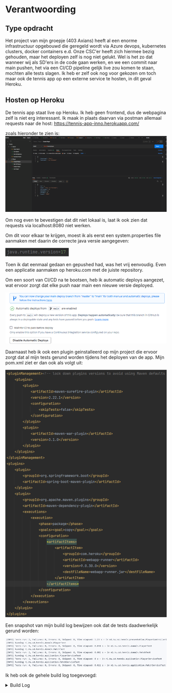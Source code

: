 # Verantwoording

## Type opdracht

Het project van mijn groepje (403 Axians) heeft al een enorme infrastructuur opgebouwd die geregeld wordt via Azure devops, kubernetes clusters, docker containers e.d.
Onze CSC'er heeft zich hiermee bezig gehouden, maar het deployen zelf is nog niet gelukt. Wel is het zo dat wanneer wij als SD'ers in de code gaan werken, en we een commit naar main pushen, het via een CI/CD pipeline gelijk live zou komen te staan, mochten alle tests slagen.
Ik heb er zelf ook nog voor gekozen om toch maar ook de tennis app op een externe service te hosten, in dit geval Heroku.

## Hosten op Heroku

De tennis app staat live op Heroku. Ik heb geen frontend, dus de webpagina zelf is niet erg interessant. Ik maak in plaats daarvan via postman allemaal requests naar de host: https://tennis-app-inno.herokuapp.com/

zoals hieronder te zien is:
![Postman Example](/images/postman_example.gif)

Om nog even te bevestigen dat dit niet lokaal is, laat ik ook zien dat requests via localhost:8080 niet werken.


Om dit voor elkaar te krijgen, moest ik als eerst een system.properties file aanmaken met daarin de correcte java versie aangegeven:

![Java Version](/images/java_version.png)

Toen ik dat eenmaal gedaan en gepushed had, was het vrij eenvoudig. Even een applicatie aanmaken op heroku.com met de juiste repository.

Om een soort van CI/CD na te bootsen, heb ik automatic deploys aangezet, wat ervoor zorgt dat elke push naar main een nieuwe versie deployed.

![Automatic Deploys](/images/automatic_deploy.png)

Daarnaast heb ik ook een plugin geinstalleerd op mijn project die ervoor zorgt dat al mijn tests gerund worden tijdens het deployen van de app.
Mijn pom.xml ziet er dan ook als volgt uit:

![pom.xml](/images/pomxml.png)

Een snapshot van mijn build log bewijzen ook dat de tests daadwerkelijk gerund worden:

![Tests Snapshot](/images/test_examples.png)

Ik heb ook de gehele build log toegevoegd:

<details>
    <summary>Build Log</summary>



        -----> Building on the Heroku-22 stack

        -----> Using buildpack: heroku/java

        -----> Java app detected

        -----> Installing OpenJDK 17... done

        -----> Executing Maven

       $ ./mvnw -DskipTests clean dependency:list install

       [INFO] Scanning for projects...

       [INFO] 

       [INFO] --------------------------< nl.hu.sd:tennis >---------------------------

       [INFO] Building tennis 0.0.1-SNAPSHOT

       [INFO] --------------------------------[ jar ]---------------------------------

       [INFO] 

       [INFO] --- maven-clean-plugin:3.2.0:clean (default-clean) @ tennis ---

       [INFO] 

       [INFO] --- maven-dependency-plugin:3.3.0:list (default-cli) @ tennis ---

       [INFO] 

       [INFO] --- maven-resources-plugin:3.2.0:resources (default-resources) @ tennis ---

       [INFO] Using 'UTF-8' encoding to copy filtered resources.

       [INFO] Using 'UTF-8' encoding to copy filtered properties files.

       [INFO] Copying 1 resource

       [INFO] Copying 0 resource

       [INFO] 

       [INFO] --- maven-compiler-plugin:3.10.1:compile (default-compile) @ tennis ---

       [INFO] Changes detected - recompiling the module!

       [INFO] Compiling 16 source files to /tmp/build_803d45b5/target/classes

       [INFO] 

       [INFO] --- maven-resources-plugin:3.2.0:testResources (default-testResources) @ tennis ---

       [INFO] Using 'UTF-8' encoding to copy filtered resources.

       [INFO] Using 'UTF-8' encoding to copy filtered properties files.

       [INFO] skip non existing resourceDirectory /tmp/build_803d45b5/src/test/resources

       [INFO] 

       [INFO] --- maven-compiler-plugin:3.10.1:testCompile (default-testCompile) @ tennis ---

       [INFO] Changes detected - recompiling the module!

       [INFO] Compiling 7 source files to /tmp/build_803d45b5/target/test-classes

       [INFO] 

       [INFO] --- maven-surefire-plugin:2.22.1:test (default-test) @ tennis ---

       [INFO] 

       [INFO] -------------------------------------------------------

       [INFO]  T E S T S

       [INFO] -------------------------------------------------------

       [INFO] Running nl.hu.sd.tennis.TennisApplicationTests

       12:05:33.198 [main] DEBUG org.springframework.test.context.BootstrapUtils - Instantiating CacheAwareContextLoaderDelegate from class [org.springframework.test.context.cache.DefaultCacheAwareContextLoaderDelegate]

       12:05:33.221 [main] DEBUG org.springframework.test.context.BootstrapUtils - Instantiating BootstrapContext using constructor [public org.springframework.test.context.support.DefaultBootstrapContext(java.lang.Class,org.springframework.test.context.CacheAwareContextLoaderDelegate)]

       12:05:33.282 [main] DEBUG org.springframework.test.context.BootstrapUtils - Instantiating TestContextBootstrapper for test class [nl.hu.sd.tennis.TennisApplicationTests] from class [org.springframework.boot.test.context.SpringBootTestContextBootstrapper]

       12:05:33.298 [main] INFO org.springframework.boot.test.context.SpringBootTestContextBootstrapper - Neither @ContextConfiguration nor @ContextHierarchy found for test class [nl.hu.sd.tennis.TennisApplicationTests], using SpringBootContextLoader

       12:05:33.306 [main] DEBUG org.springframework.test.context.support.AbstractContextLoader - Did not detect default resource location for test class [nl.hu.sd.tennis.TennisApplicationTests]: class path resource [nl/hu/sd/tennis/TennisApplicationTests-context.xml] does not exist

       12:05:33.306 [main] DEBUG org.springframework.test.context.support.AbstractContextLoader - Did not detect default resource location for test class [nl.hu.sd.tennis.TennisApplicationTests]: class path resource [nl/hu/sd/tennis/TennisApplicationTestsContext.groovy] does not exist

       12:05:33.307 [main] INFO org.springframework.test.context.support.AbstractContextLoader - Could not detect default resource locations for test class [nl.hu.sd.tennis.TennisApplicationTests]: no resource found for suffixes {-context.xml, Context.groovy}.

       12:05:33.308 [main] INFO org.springframework.test.context.support.AnnotationConfigContextLoaderUtils - Could not detect default configuration classes for test class [nl.hu.sd.tennis.TennisApplicationTests]: TennisApplicationTests does not declare any static, non-private, non-final, nested classes annotated with @Configuration.

       12:05:33.393 [main] DEBUG org.springframework.test.context.support.ActiveProfilesUtils - Could not find an 'annotation declaring class' for annotation type [org.springframework.test.context.ActiveProfiles] and class [nl.hu.sd.tennis.TennisApplicationTests]

       12:05:33.485 [main] DEBUG org.springframework.context.annotation.ClassPathScanningCandidateComponentProvider - Identified candidate component class: file [/tmp/build_803d45b5/target/classes/nl/hu/sd/tennis/TennisApplication.class]

       12:05:33.488 [main] INFO org.springframework.boot.test.context.SpringBootTestContextBootstrapper - Found @SpringBootConfiguration nl.hu.sd.tennis.TennisApplication for test class nl.hu.sd.tennis.TennisApplicationTests

       12:05:33.593 [main] DEBUG org.springframework.boot.test.context.SpringBootTestContextBootstrapper - @TestExecutionListeners is not present for class [nl.hu.sd.tennis.TennisApplicationTests]: using defaults.

       12:05:33.594 [main] INFO org.springframework.boot.test.context.SpringBootTestContextBootstrapper - Loaded default TestExecutionListener class names from location [META-INF/spring.factories]: [org.springframework.boot.test.mock.mockito.MockitoTestExecutionListener, org.springframework.boot.test.mock.mockito.ResetMocksTestExecutionListener, org.springframework.boot.test.autoconfigure.restdocs.RestDocsTestExecutionListener, org.springframework.boot.test.autoconfigure.web.client.MockRestServiceServerResetTestExecutionListener, org.springframework.boot.test.autoconfigure.web.servlet.MockMvcPrintOnlyOnFailureTestExecutionListener, org.springframework.boot.test.autoconfigure.web.servlet.WebDriverTestExecutionListener, org.springframework.boot.test.autoconfigure.webservices.client.MockWebServiceServerTestExecutionListener, org.springframework.test.context.web.ServletTestExecutionListener, org.springframework.test.context.support.DirtiesContextBeforeModesTestExecutionListener, org.springframework.test.context.event.ApplicationEventsTestExecutionListener, org.springframework.test.context.support.DependencyInjectionTestExecutionListener, org.springframework.test.context.support.DirtiesContextTestExecutionListener, org.springframework.test.context.transaction.TransactionalTestExecutionListener, org.springframework.test.context.jdbc.SqlScriptsTestExecutionListener, org.springframework.test.context.event.EventPublishingTestExecutionListener]

       12:05:33.615 [main] INFO org.springframework.boot.test.context.SpringBootTestContextBootstrapper - Using TestExecutionListeners: [org.springframework.test.context.web.ServletTestExecutionListener@258d79be, org.springframework.test.context.support.DirtiesContextBeforeModesTestExecutionListener@14f9390f, org.springframework.test.context.event.ApplicationEventsTestExecutionListener@6c0d7c83, org.springframework.boot.test.mock.mockito.MockitoTestExecutionListener@176b75f7, org.springframework.boot.test.autoconfigure.SpringBootDependencyInjectionTestExecutionListener@5965be2d, org.springframework.test.context.support.DirtiesContextTestExecutionListener@409c54f, org.springframework.test.context.transaction.TransactionalTestExecutionListener@3e74829, org.springframework.test.context.jdbc.SqlScriptsTestExecutionListener@4f6f416f, org.springframework.test.context.event.EventPublishingTestExecutionListener@3b8f0a79, org.springframework.boot.test.mock.mockito.ResetMocksTestExecutionListener@71e693fa, org.springframework.boot.test.autoconfigure.restdocs.RestDocsTestExecutionListener@48793bef, org.springframework.boot.test.autoconfigure.web.client.MockRestServiceServerResetTestExecutionListener@7d286fb6, org.springframework.boot.test.autoconfigure.web.servlet.MockMvcPrintOnlyOnFailureTestExecutionListener@3eb77ea8, org.springframework.boot.test.autoconfigure.web.servlet.WebDriverTestExecutionListener@7b8b43c7, org.springframework.boot.test.autoconfigure.webservices.client.MockWebServiceServerTestExecutionListener@7aaca91a]

       12:05:33.619 [main] DEBUG org.springframework.test.context.support.AbstractDirtiesContextTestExecutionListener - Before test class: context [DefaultTestContext@436c81a3 testClass = TennisApplicationTests, testInstance = [null], testMethod = [null], testException = [null], mergedContextConfiguration = [WebMergedContextConfiguration@3561c410 testClass = TennisApplicationTests, locations = '{}', classes = '{class nl.hu.sd.tennis.TennisApplication}', contextInitializerClasses = '[]', activeProfiles = '{}', propertySourceLocations = '{}', propertySourceProperties = '{org.springframework.boot.test.context.SpringBootTestContextBootstrapper=true}', contextCustomizers = set[org.springframework.boot.test.context.filter.ExcludeFilterContextCustomizer@10959ece, org.springframework.boot.test.json.DuplicateJsonObjectContextCustomizerFactory$DuplicateJsonObjectContextCustomizer@3e6ef8ad, org.springframework.boot.test.mock.mockito.MockitoContextCustomizer@0, org.springframework.boot.test.web.client.TestRestTemplateContextCustomizer@44821a96, org.springframework.boot.test.autoconfigure.actuate.metrics.MetricsExportContextCustomizerFactory$DisableMetricExportContextCustomizer@1e6454ec, org.springframework.boot.test.autoconfigure.properties.PropertyMappingContextCustomizer@0, org.springframework.boot.test.autoconfigure.web.servlet.WebDriverContextCustomizerFactory$Customizer@932bc4a, org.springframework.boot.test.context.SpringBootTestArgs@1, org.springframework.boot.test.context.SpringBootTestWebEnvironment@49993335], resourceBasePath = 'src/main/webapp', contextLoader = 'org.springframework.boot.test.context.SpringBootContextLoader', parent = [null]], attributes = map['org.springframework.test.context.web.ServletTestExecutionListener.activateListener' -> true]], class annotated with @DirtiesContext [false] with mode [null].

       

         .   ____          _            __ _ _

        /\\ / ___'_ __ _ _(_)_ __  __ _ \ \ \ \

       ( ( )\___ | '_ | '_| | '_ \/ _` | \ \ \ \

        \\/  ___)| |_)| | | | | || (_| |  ) ) ) )

         '  |____| .__|_| |_|_| |_\__, | / / / /

        =========|_|==============|___/=/_/_/_/

        :: Spring Boot ::                (v2.7.0)

       

       2022-09-23 12:05:34.088  INFO 210 --- [           main] nl.hu.sd.tennis.TennisApplicationTests   : Starting TennisApplicationTests using Java 17.0.4.1 on dfc63198-1131-4a51-97e5-c63ff0b9dc82 with PID 210 (started by u57299 in /tmp/build_803d45b5)

       2022-09-23 12:05:34.090  INFO 210 --- [           main] nl.hu.sd.tennis.TennisApplicationTests   : No active profile set, falling back to 1 default profile: "default"

       2022-09-23 12:05:35.028  INFO 210 --- [           main] .s.d.r.c.RepositoryConfigurationDelegate : Bootstrapping Spring Data JPA repositories in DEFAULT mode.

       2022-09-23 12:05:35.087  INFO 210 --- [           main] .s.d.r.c.RepositoryConfigurationDelegate : Finished Spring Data repository scanning in 50 ms. Found 2 JPA repository interfaces.

       2022-09-23 12:05:35.775  INFO 210 --- [           main] com.zaxxer.hikari.HikariDataSource       : HikariPool-1 - Starting...

       2022-09-23 12:05:36.039  INFO 210 --- [           main] com.zaxxer.hikari.HikariDataSource       : HikariPool-1 - Start completed.

       2022-09-23 12:05:36.118  INFO 210 --- [           main] o.hibernate.jpa.internal.util.LogHelper  : HHH000204: Processing PersistenceUnitInfo [name: default]

       2022-09-23 12:05:36.181  INFO 210 --- [           main] org.hibernate.Version                    : HHH000412: Hibernate ORM core version 5.6.9.Final

       2022-09-23 12:05:36.365  INFO 210 --- [           main] o.hibernate.annotations.common.Version   : HCANN000001: Hibernate Commons Annotations {5.1.2.Final}

       2022-09-23 12:05:36.548  INFO 210 --- [           main] org.hibernate.dialect.Dialect            : HHH000400: Using dialect: org.hibernate.dialect.H2Dialect

       2022-09-23 12:05:37.301  INFO 210 --- [           main] o.h.e.t.j.p.i.JtaPlatformInitiator       : HHH000490: Using JtaPlatform implementation: [org.hibernate.engine.transaction.jta.platform.internal.NoJtaPlatform]

       2022-09-23 12:05:37.313  INFO 210 --- [           main] j.LocalContainerEntityManagerFactoryBean : Initialized JPA EntityManagerFactory for persistence unit 'default'

       2022-09-23 12:05:38.091  WARN 210 --- [           main] JpaBaseConfiguration$JpaWebConfiguration : spring.jpa.open-in-view is enabled by default. Therefore, database queries may be performed during view rendering. Explicitly configure spring.jpa.open-in-view to disable this warning

       2022-09-23 12:05:38.928  INFO 210 --- [           main] nl.hu.sd.tennis.TennisApplicationTests   : Started TennisApplicationTests in 5.265 seconds (JVM running for 6.974)

       [INFO] Tests run: 1, Failures: 0, Errors: 0, Skipped: 0, Time elapsed: 6.284 s - in nl.hu.sd.tennis.TennisApplicationTests

       [INFO] Running nl.hu.sd.tennis.presentation.MatchControllerIntegrationTest

       2022-09-23 12:05:39.284  INFO 210 --- [           main] .b.t.c.SpringBootTestContextBootstrapper : Neither @ContextConfiguration nor @ContextHierarchy found for test class [nl.hu.sd.tennis.presentation.MatchControllerIntegrationTest], using SpringBootContextLoader

       2022-09-23 12:05:39.285  INFO 210 --- [           main] o.s.t.c.support.AbstractContextLoader    : Could not detect default resource locations for test class [nl.hu.sd.tennis.presentation.MatchControllerIntegrationTest]: no resource found for suffixes {-context.xml, Context.groovy}.

       2022-09-23 12:05:39.285  INFO 210 --- [           main] t.c.s.AnnotationConfigContextLoaderUtils : Could not detect default configuration classes for test class [nl.hu.sd.tennis.presentation.MatchControllerIntegrationTest]: MatchControllerIntegrationTest does not declare any static, non-private, non-final, nested classes annotated with @Configuration.

       2022-09-23 12:05:39.332  INFO 210 --- [           main] .b.t.c.SpringBootTestContextBootstrapper : Found @SpringBootConfiguration nl.hu.sd.tennis.TennisApplication for test class nl.hu.sd.tennis.presentation.MatchControllerIntegrationTest

       2022-09-23 12:05:39.341  INFO 210 --- [           main] .b.t.c.SpringBootTestContextBootstrapper : Loaded default TestExecutionListener class names from location [META-INF/spring.factories]: [org.springframework.boot.test.mock.mockito.MockitoTestExecutionListener, org.springframework.boot.test.mock.mockito.ResetMocksTestExecutionListener, org.springframework.boot.test.autoconfigure.restdocs.RestDocsTestExecutionListener, org.springframework.boot.test.autoconfigure.web.client.MockRestServiceServerResetTestExecutionListener, org.springframework.boot.test.autoconfigure.web.servlet.MockMvcPrintOnlyOnFailureTestExecutionListener, org.springframework.boot.test.autoconfigure.web.servlet.WebDriverTestExecutionListener, org.springframework.boot.test.autoconfigure.webservices.client.MockWebServiceServerTestExecutionListener, org.springframework.test.context.web.ServletTestExecutionListener, org.springframework.test.context.support.DirtiesContextBeforeModesTestExecutionListener, org.springframework.test.context.event.ApplicationEventsTestExecutionListener, org.springframework.test.context.support.DependencyInjectionTestExecutionListener, org.springframework.test.context.support.DirtiesContextTestExecutionListener, org.springframework.test.context.transaction.TransactionalTestExecutionListener, org.springframework.test.context.jdbc.SqlScriptsTestExecutionListener, org.springframework.test.context.event.EventPublishingTestExecutionListener]

       2022-09-23 12:05:39.343  INFO 210 --- [           main] .b.t.c.SpringBootTestContextBootstrapper : Using TestExecutionListeners: [org.springframework.test.context.web.ServletTestExecutionListener@8ab231, org.springframework.test.context.support.DirtiesContextBeforeModesTestExecutionListener@5b3a8bea, org.springframework.test.context.event.ApplicationEventsTestExecutionListener@6ba0dcba, org.springframework.boot.test.mock.mockito.MockitoTestExecutionListener@6d7772d3, org.springframework.boot.test.autoconfigure.SpringBootDependencyInjectionTestExecutionListener@38394e76, org.springframework.test.context.support.DirtiesContextTestExecutionListener@37d3e740, org.springframework.test.context.transaction.TransactionalTestExecutionListener@5afba80c, org.springframework.test.context.jdbc.SqlScriptsTestExecutionListener@c4ca86a, org.springframework.test.context.event.EventPublishingTestExecutionListener@7e741d6b, org.springframework.boot.test.mock.mockito.ResetMocksTestExecutionListener@56351c02, org.springframework.boot.test.autoconfigure.restdocs.RestDocsTestExecutionListener@51097500, org.springframework.boot.test.autoconfigure.web.client.MockRestServiceServerResetTestExecutionListener@386f88b3, org.springframework.boot.test.autoconfigure.web.servlet.MockMvcPrintOnlyOnFailureTestExecutionListener@662e5590, org.springframework.boot.test.autoconfigure.web.servlet.WebDriverTestExecutionListener@1885905b, org.springframework.boot.test.autoconfigure.webservices.client.MockWebServiceServerTestExecutionListener@23e573e]

       

         .   ____          _            __ _ _

        /\\ / ___'_ __ _ _(_)_ __  __ _ \ \ \ \

       ( ( )\___ | '_ | '_| | '_ \/ _` | \ \ \ \

        \\/  ___)| |_)| | | | | || (_| |  ) ) ) )

         '  |____| .__|_| |_|_| |_\__, | / / / /

        =========|_|==============|___/=/_/_/_/

        :: Spring Boot ::                (v2.7.0)

       

       2022-09-23 12:05:39.413  INFO 210 --- [           main] n.h.s.t.p.MatchControllerIntegrationTest : Starting MatchControllerIntegrationTest using Java 17.0.4.1 on dfc63198-1131-4a51-97e5-c63ff0b9dc82 with PID 210 (started by u57299 in /tmp/build_803d45b5)

       2022-09-23 12:05:39.415  INFO 210 --- [           main] n.h.s.t.p.MatchControllerIntegrationTest : No active profile set, falling back to 1 default profile: "default"

       2022-09-23 12:05:39.656  INFO 210 --- [           main] .s.d.r.c.RepositoryConfigurationDelegate : Bootstrapping Spring Data JPA repositories in DEFAULT mode.

       2022-09-23 12:05:39.665  INFO 210 --- [           main] .s.d.r.c.RepositoryConfigurationDelegate : Finished Spring Data repository scanning in 7 ms. Found 2 JPA repository interfaces.

       2022-09-23 12:05:39.961  INFO 210 --- [           main] com.zaxxer.hikari.HikariDataSource       : HikariPool-2 - Starting...

       2022-09-23 12:05:39.962  INFO 210 --- [           main] com.zaxxer.hikari.HikariDataSource       : HikariPool-2 - Start completed.

       2022-09-23 12:05:39.971  INFO 210 --- [           main] o.hibernate.jpa.internal.util.LogHelper  : HHH000204: Processing PersistenceUnitInfo [name: default]

       2022-09-23 12:05:39.976  INFO 210 --- [           main] org.hibernate.dialect.Dialect            : HHH000400: Using dialect: org.hibernate.dialect.H2Dialect

       2022-09-23 12:05:40.025  INFO 210 --- [           main] o.h.e.t.j.p.i.JtaPlatformInitiator       : HHH000490: Using JtaPlatform implementation: [org.hibernate.engine.transaction.jta.platform.internal.NoJtaPlatform]

       2022-09-23 12:05:40.025  INFO 210 --- [           main] j.LocalContainerEntityManagerFactoryBean : Initialized JPA EntityManagerFactory for persistence unit 'default'

       2022-09-23 12:05:40.184  WARN 210 --- [           main] JpaBaseConfiguration$JpaWebConfiguration : spring.jpa.open-in-view is enabled by default. Therefore, database queries may be performed during view rendering. Explicitly configure spring.jpa.open-in-view to disable this warning

       2022-09-23 12:05:40.508  INFO 210 --- [           main] o.s.b.t.m.w.SpringBootMockServletContext : Initializing Spring TestDispatcherServlet ''

       2022-09-23 12:05:40.508  INFO 210 --- [           main] o.s.t.web.servlet.TestDispatcherServlet  : Initializing Servlet ''

       2022-09-23 12:05:40.511  INFO 210 --- [           main] o.s.t.web.servlet.TestDispatcherServlet  : Completed initialization in 3 ms

       2022-09-23 12:05:40.540  INFO 210 --- [           main] n.h.s.t.p.MatchControllerIntegrationTest : Started MatchControllerIntegrationTest in 1.194 seconds (JVM running for 8.586)

       [INFO] Tests run: 3, Failures: 0, Errors: 0, Skipped: 0, Time elapsed: 1.524 s - in nl.hu.sd.tennis.presentation.MatchControllerIntegrationTest

       [INFO] Running nl.hu.sd.tennis.presentation.PlayerControllerIntegrationTest

       2022-09-23 12:05:40.858  INFO 210 --- [           main] .b.t.c.SpringBootTestContextBootstrapper : Neither @ContextConfiguration nor @ContextHierarchy found for test class [nl.hu.sd.tennis.presentation.PlayerControllerIntegrationTest], using SpringBootContextLoader

       2022-09-23 12:05:40.860  INFO 210 --- [           main] o.s.t.c.support.AbstractContextLoader    : Could not detect default resource locations for test class [nl.hu.sd.tennis.presentation.PlayerControllerIntegrationTest]: no resource found for suffixes {-context.xml, Context.groovy}.

       2022-09-23 12:05:40.862  INFO 210 --- [           main] t.c.s.AnnotationConfigContextLoaderUtils : Could not detect default configuration classes for test class [nl.hu.sd.tennis.presentation.PlayerControllerIntegrationTest]: PlayerControllerIntegrationTest does not declare any static, non-private, non-final, nested classes annotated with @Configuration.

       2022-09-23 12:05:40.867  INFO 210 --- [           main] .b.t.c.SpringBootTestContextBootstrapper : Found @SpringBootConfiguration nl.hu.sd.tennis.TennisApplication for test class nl.hu.sd.tennis.presentation.PlayerControllerIntegrationTest

       2022-09-23 12:05:40.868  INFO 210 --- [           main] .b.t.c.SpringBootTestContextBootstrapper : Loaded default TestExecutionListener class names from location [META-INF/spring.factories]: [org.springframework.boot.test.mock.mockito.MockitoTestExecutionListener, org.springframework.boot.test.mock.mockito.ResetMocksTestExecutionListener, org.springframework.boot.test.autoconfigure.restdocs.RestDocsTestExecutionListener, org.springframework.boot.test.autoconfigure.web.client.MockRestServiceServerResetTestExecutionListener, org.springframework.boot.test.autoconfigure.web.servlet.MockMvcPrintOnlyOnFailureTestExecutionListener, org.springframework.boot.test.autoconfigure.web.servlet.WebDriverTestExecutionListener, org.springframework.boot.test.autoconfigure.webservices.client.MockWebServiceServerTestExecutionListener, org.springframework.test.context.web.ServletTestExecutionListener, org.springframework.test.context.support.DirtiesContextBeforeModesTestExecutionListener, org.springframework.test.context.event.ApplicationEventsTestExecutionListener, org.springframework.test.context.support.DependencyInjectionTestExecutionListener, org.springframework.test.context.support.DirtiesContextTestExecutionListener, org.springframework.test.context.transaction.TransactionalTestExecutionListener, org.springframework.test.context.jdbc.SqlScriptsTestExecutionListener, org.springframework.test.context.event.EventPublishingTestExecutionListener]

       2022-09-23 12:05:40.869  INFO 210 --- [           main] .b.t.c.SpringBootTestContextBootstrapper : Using TestExecutionListeners: [org.springframework.test.context.web.ServletTestExecutionListener@55c78556, org.springframework.test.context.support.DirtiesContextBeforeModesTestExecutionListener@25134e01, org.springframework.test.context.event.ApplicationEventsTestExecutionListener@12d28106, org.springframework.boot.test.mock.mockito.MockitoTestExecutionListener@6a3c1b56, org.springframework.boot.test.autoconfigure.SpringBootDependencyInjectionTestExecutionListener@3b8ce72, org.springframework.test.context.support.DirtiesContextTestExecutionListener@3ce4eb42, org.springframework.test.context.transaction.TransactionalTestExecutionListener@3a388769, org.springframework.test.context.jdbc.SqlScriptsTestExecutionListener@3054cdd3, org.springframework.test.context.event.EventPublishingTestExecutionListener@755a4ef5, org.springframework.boot.test.mock.mockito.ResetMocksTestExecutionListener@6eff05e7, org.springframework.boot.test.autoconfigure.restdocs.RestDocsTestExecutionListener@1002c49e, org.springframework.boot.test.autoconfigure.web.client.MockRestServiceServerResetTestExecutionListener@62eb918, org.springframework.boot.test.autoconfigure.web.servlet.MockMvcPrintOnlyOnFailureTestExecutionListener@21a462ce, org.springframework.boot.test.autoconfigure.web.servlet.WebDriverTestExecutionListener@37e28b20, org.springframework.boot.test.autoconfigure.webservices.client.MockWebServiceServerTestExecutionListener@31428f76]

       

         .   ____          _            __ _ _

        /\\ / ___'_ __ _ _(_)_ __  __ _ \ \ \ \

       ( ( )\___ | '_ | '_| | '_ \/ _` | \ \ \ \

        \\/  ___)| |_)| | | | | || (_| |  ) ) ) )

         '  |____| .__|_| |_|_| |_\__, | / / / /

        =========|_|==============|___/=/_/_/_/

        :: Spring Boot ::                (v2.7.0)

       

       2022-09-23 12:05:40.902  INFO 210 --- [           main] .h.s.t.p.PlayerControllerIntegrationTest : Starting PlayerControllerIntegrationTest using Java 17.0.4.1 on dfc63198-1131-4a51-97e5-c63ff0b9dc82 with PID 210 (started by u57299 in /tmp/build_803d45b5)

       2022-09-23 12:05:40.902  INFO 210 --- [           main] .h.s.t.p.PlayerControllerIntegrationTest : No active profile set, falling back to 1 default profile: "default"

       2022-09-23 12:05:41.086  INFO 210 --- [           main] .s.d.r.c.RepositoryConfigurationDelegate : Bootstrapping Spring Data JPA repositories in DEFAULT mode.

       2022-09-23 12:05:41.096  INFO 210 --- [           main] .s.d.r.c.RepositoryConfigurationDelegate : Finished Spring Data repository scanning in 10 ms. Found 2 JPA repository interfaces.

       2022-09-23 12:05:41.266  INFO 210 --- [           main] com.zaxxer.hikari.HikariDataSource       : HikariPool-3 - Starting...

       2022-09-23 12:05:41.267  INFO 210 --- [           main] com.zaxxer.hikari.HikariDataSource       : HikariPool-3 - Start completed.

       2022-09-23 12:05:41.277  INFO 210 --- [           main] o.hibernate.jpa.internal.util.LogHelper  : HHH000204: Processing PersistenceUnitInfo [name: default]

       2022-09-23 12:05:41.281  INFO 210 --- [           main] org.hibernate.dialect.Dialect            : HHH000400: Using dialect: org.hibernate.dialect.H2Dialect

       2022-09-23 12:05:41.362  INFO 210 --- [           main] o.h.e.t.j.p.i.JtaPlatformInitiator       : HHH000490: Using JtaPlatform implementation: [org.hibernate.engine.transaction.jta.platform.internal.NoJtaPlatform]

       2022-09-23 12:05:41.362  INFO 210 --- [           main] j.LocalContainerEntityManagerFactoryBean : Initialized JPA EntityManagerFactory for persistence unit 'default'

       2022-09-23 12:05:41.547  WARN 210 --- [           main] JpaBaseConfiguration$JpaWebConfiguration : spring.jpa.open-in-view is enabled by default. Therefore, database queries may be performed during view rendering. Explicitly configure spring.jpa.open-in-view to disable this warning

       2022-09-23 12:05:41.829  INFO 210 --- [           main] o.s.b.t.m.w.SpringBootMockServletContext : Initializing Spring TestDispatcherServlet ''

       2022-09-23 12:05:41.829  INFO 210 --- [           main] o.s.t.web.servlet.TestDispatcherServlet  : Initializing Servlet ''

       2022-09-23 12:05:41.830  INFO 210 --- [           main] o.s.t.web.servlet.TestDispatcherServlet  : Completed initialization in 1 ms

       2022-09-23 12:05:41.857  INFO 210 --- [           main] .h.s.t.p.PlayerControllerIntegrationTest : Started PlayerControllerIntegrationTest in 0.985 seconds (JVM running for 9.903)

       [INFO] Tests run: 2, Failures: 0, Errors: 0, Skipped: 0, Time elapsed: 1.23 s - in nl.hu.sd.tennis.presentation.PlayerControllerIntegrationTest

       [INFO] Running nl.hu.sd.tennis.domain.PlayerTest

       [INFO] Tests run: 9, Failures: 0, Errors: 0, Skipped: 0, Time elapsed: 0.048 s - in nl.hu.sd.tennis.domain.PlayerTest

       [INFO] Running nl.hu.sd.tennis.domain.MatchTest

       [INFO] Tests run: 2, Failures: 0, Errors: 0, Skipped: 0, Time elapsed: 0.002 s - in nl.hu.sd.tennis.domain.MatchTest

       [INFO] Running nl.hu.sd.tennis.application.PlayerServiceTest

       [INFO] Tests run: 1, Failures: 0, Errors: 0, Skipped: 0, Time elapsed: 0 s - in nl.hu.sd.tennis.application.PlayerServiceTest

       [INFO] Running nl.hu.sd.tennis.application.MatchServiceTest

       [INFO] Tests run: 4, Failures: 0, Errors: 0, Skipped: 0, Time elapsed: 0.022 s - in nl.hu.sd.tennis.application.MatchServiceTest

       2022-09-23 12:05:42.246  INFO 210 --- [ionShutdownHook] j.LocalContainerEntityManagerFactoryBean : Closing JPA EntityManagerFactory for persistence unit 'default'

       2022-09-23 12:05:42.246  INFO 210 --- [ionShutdownHook] .SchemaDropperImpl$DelayedDropActionImpl : HHH000477: Starting delayed evictData of schema as part of SessionFactory shut-down'

       2022-09-23 12:05:42.453  INFO 210 --- [ionShutdownHook] com.zaxxer.hikari.HikariDataSource       : HikariPool-1 - Shutdown initiated...

       2022-09-23 12:05:42.457  INFO 210 --- [ionShutdownHook] com.zaxxer.hikari.HikariDataSource       : HikariPool-1 - Shutdown completed.

       2022-09-23 12:05:42.459  INFO 210 --- [ionShutdownHook] j.LocalContainerEntityManagerFactoryBean : Closing JPA EntityManagerFactory for persistence unit 'default'

       2022-09-23 12:05:42.460  INFO 210 --- [ionShutdownHook] .SchemaDropperImpl$DelayedDropActionImpl : HHH000477: Starting delayed evictData of schema as part of SessionFactory shut-down'

       2022-09-23 12:05:42.468  INFO 210 --- [ionShutdownHook] com.zaxxer.hikari.HikariDataSource       : HikariPool-2 - Shutdown initiated...

       2022-09-23 12:05:42.470  INFO 210 --- [ionShutdownHook] com.zaxxer.hikari.HikariDataSource       : HikariPool-2 - Shutdown completed.

       2022-09-23 12:05:42.473  INFO 210 --- [ionShutdownHook] j.LocalContainerEntityManagerFactoryBean : Closing JPA EntityManagerFactory for persistence unit 'default'

       2022-09-23 12:05:42.473  INFO 210 --- [ionShutdownHook] .SchemaDropperImpl$DelayedDropActionImpl : HHH000477: Starting delayed evictData of schema as part of SessionFactory shut-down'

       2022-09-23 12:05:42.475  WARN 210 --- [ionShutdownHook] o.h.engine.jdbc.spi.SqlExceptionHelper   : SQL Error: 90121, SQLState: 90121

       2022-09-23 12:05:42.475 ERROR 210 --- [ionShutdownHook] o.h.engine.jdbc.spi.SqlExceptionHelper   : Database is already closed (to disable automatic closing at VM shutdown, add ";DB_CLOSE_ON_EXIT=FALSE" to the db URL) [90121-212]

       2022-09-23 12:05:42.476  WARN 210 --- [ionShutdownHook] o.h.engine.jdbc.spi.SqlExceptionHelper   : SQL Error: 90121, SQLState: 90121

       2022-09-23 12:05:42.478 ERROR 210 --- [ionShutdownHook] o.h.engine.jdbc.spi.SqlExceptionHelper   : Database is already closed (to disable automatic closing at VM shutdown, add ";DB_CLOSE_ON_EXIT=FALSE" to the db URL) [90121-212]

       2022-09-23 12:05:42.478  WARN 210 --- [ionShutdownHook] o.s.b.f.support.DisposableBeanAdapter    : Invocation of destroy method failed on bean with name 'entityManagerFactory': org.hibernate.exception.JDBCConnectionException: Unable to release JDBC Connection used for DDL execution

       2022-09-23 12:05:42.479  INFO 210 --- [ionShutdownHook] com.zaxxer.hikari.HikariDataSource       : HikariPool-3 - Shutdown initiated...

       2022-09-23 12:05:42.481  INFO 210 --- [ionShutdownHook] com.zaxxer.hikari.HikariDataSource       : HikariPool-3 - Shutdown completed.

       [INFO] 

       [INFO] Results:

       [INFO] 

       [INFO] Tests run: 22, Failures: 0, Errors: 0, Skipped: 0

       [INFO] 

       [INFO] 

       [INFO] --- maven-jar-plugin:3.2.2:jar (default-jar) @ tennis ---

       [INFO] Building jar: /tmp/build_803d45b5/target/tennis-0.0.1-SNAPSHOT.jar

       [INFO] 

       [INFO] --- spring-boot-maven-plugin:2.7.0:repackage (repackage) @ tennis ---

       [INFO] Replacing main artifact with repackaged archive

       [INFO] 

       [INFO] --- maven-dependency-plugin:3.3.0:copy (default) @ tennis ---

       [INFO] Configured Artifact: com.heroku:webapp-runner:9.0.30.0:jar

       [INFO] Copying webapp-runner-9.0.30.0.jar to /tmp/build_803d45b5/target/dependency/webapp-runner.jar

       [INFO] 

       [INFO] --- maven-install-plugin:2.5.2:install (default-install) @ tennis ---

       [INFO] Installing /tmp/build_803d45b5/target/tennis-0.0.1-SNAPSHOT.jar to /tmp/codon/tmp/cache/.m2/repository/nl/hu/sd/tennis/0.0.1-SNAPSHOT/tennis-0.0.1-SNAPSHOT.jar

       [INFO] Installing /tmp/build_803d45b5/pom.xml to /tmp/codon/tmp/cache/.m2/repository/nl/hu/sd/tennis/0.0.1-SNAPSHOT/tennis-0.0.1-SNAPSHOT.pom

       [INFO] ------------------------------------------------------------------------

       [INFO] BUILD SUCCESS

       [INFO] ------------------------------------------------------------------------

       [INFO] Total time:  16.725 s

       [INFO] Finished at: 2022-09-23T12:05:43Z

       [INFO] ------------------------------------------------------------------------

        -----> Discovering process types

       Procfile declares types     -> (none)

       Default types for buildpack -> web

        -----> Compressing...

       Done: 122M

        -----> Launching...

       Released v6

       https://tennis-app-inno.herokuapp.com/ deployed to Heroku

    Starting November 28th, 2022, free Heroku Dynos, free Heroku Postgres, and free Heroku Data for Redis® will no longer be available.

    If you have apps using any of these resources, you must upgrade to paid plans by this date to ensure your apps continue to run and to retain your data. For students, we will announce a new program by the end of September. Learn more at https://blog.heroku.com/next-chapter


</details>
